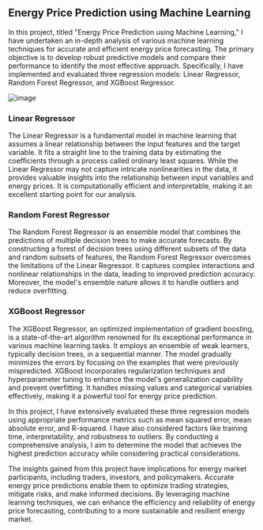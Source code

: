 ## Energy Price Prediction using Machine Learning

In this project, titled "Energy Price Prediction using Machine Learning," I have undertaken an in-depth analysis of various machine learning techniques for accurate and efficient energy price forecasting. The primary objective is to develop robust predictive models and compare their performance to identify the most effective approach. Specifically, I have implemented and evaluated three regression models: Linear Regressor, Random Forest Regressor, and XGBoost Regressor.

![image](https://github.com/Abhaykumar04/Energy-Price-Prediction-using-Machine-Learning/assets/112232080/32315553-e8a9-4ae4-b681-af016fc3e181)

### Linear Regressor

The Linear Regressor is a fundamental model in machine learning that assumes a linear relationship between the input features and the target variable. It fits a straight line to the training data by estimating the coefficients through a process called ordinary least squares. While the Linear Regressor may not capture intricate nonlinearities in the data, it provides valuable insights into the relationship between input variables and energy prices. It is computationally efficient and interpretable, making it an excellent starting point for our analysis.

### Random Forest Regressor

The Random Forest Regressor is an ensemble model that combines the predictions of multiple decision trees to make accurate forecasts. By constructing a forest of decision trees using different subsets of the data and random subsets of features, the Random Forest Regressor overcomes the limitations of the Linear Regressor. It captures complex interactions and nonlinear relationships in the data, leading to improved prediction accuracy. Moreover, the model's ensemble nature allows it to handle outliers and reduce overfitting.

### XGBoost Regressor

The XGBoost Regressor, an optimized implementation of gradient boosting, is a state-of-the-art algorithm renowned for its exceptional performance in various machine learning tasks. It employs an ensemble of weak learners, typically decision trees, in a sequential manner. The model gradually minimizes the errors by focusing on the examples that were previously mispredicted. XGBoost incorporates regularization techniques and hyperparameter tuning to enhance the model's generalization capability and prevent overfitting. It handles missing values and categorical variables effectively, making it a powerful tool for energy price prediction.

In this project, I have extensively evaluated these three regression models using appropriate performance metrics such as mean squared error, mean absolute error, and R-squared. I have also considered factors like training time, interpretability, and robustness to outliers. By conducting a comprehensive analysis, I aim to determine the model that achieves the highest prediction accuracy while considering practical considerations.

The insights gained from this project have implications for energy market participants, including traders, investors, and policymakers. Accurate energy price predictions enable them to optimize trading strategies, mitigate risks, and make informed decisions. By leveraging machine learning techniques, we can enhance the efficiency and reliability of energy price forecasting, contributing to a more sustainable and resilient energy market.
